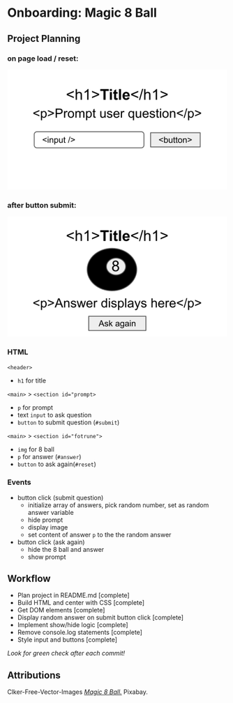 # Onboarding: Magic 8 Ball

## Project Planning

### on page load / reset:

![expected layout](assets/expected-layout-01.svg)

### after button submit:

![expected layout](assets/expected-layout-02.svg)

### HTML

`<header>`

-   `h1` for title

`<main>` > `<section id="prompt>`

-   `p` for prompt
-   text `input` to ask question
-   `button` to submit question (`#submit`)

`<main>` > `<section id="fotrune">`

-   `img` for 8 ball
-   `p` for answer (`#answer`)
-   `button` to ask again(`#reset`)

### Events

-   button click (submit question)
    -   initialize array of answers, pick random number, set as random answer variable
    -   hide prompt
    -   display image
    -   set content of answer `p` to the the random answer
-   button click (ask again)
    -   hide the 8 ball and answer
    -   show prompt

## Workflow

-   Plan project in README.md [complete]
-   Build HTML and center with CSS [complete]
-   Get DOM elements [complete]
-   Display random answer on submit button click [complete]
-   Implement show/hide logic [complete]
-   Remove console.log statements [complete]
-   Style input and buttons [complete]

_Look for green check after each commit!_

## Attributions

Clker-Free-Vector-Images [_Magic 8 Ball._](https://pixabay.com/vectors/ball-8-eight-flame-fire-pool-33995/) Pixabay.
